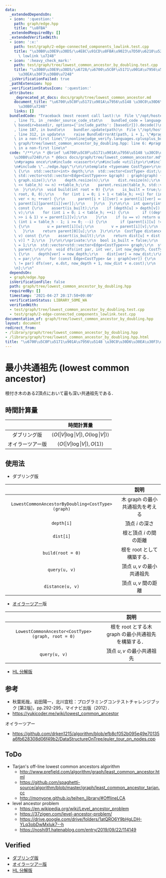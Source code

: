 ```yaml
---
data:
  _extendedDependsOn:
  - icon: ':question:'
    path: graph/edge.hpp
    title: "\u8FBA"
  _extendedRequiredBy: []
  _extendedVerifiedWith:
  - icon: ':x:'
    path: test/graph/2-edge-connected_components_lowlink.test.cpp
    title: "\u30B0\u30E9\u30D5/\u4E8C\u91CD\u8FBA\u9023\u7D50\u6210\u5206\u5206\u89E3\
      \ lowlink \u7248"
  - icon: ':heavy_check_mark:'
    path: test/graph/tree/lowest_common_ancestor_by_doubling.test.cpp
    title: "\u30B0\u30E9\u30D5/\u6728/\u6700\u5C0F\u5171\u901A\u7956\u5148 \u30C0\u30D6\
      \u30EA\u30F3\u30B0\u7248"
  _isVerificationFailed: true
  _pathExtension: hpp
  _verificationStatusIcon: ':question:'
  attributes:
    _deprecated_at_docs: docs/graph/tree/lowest_common_ancestor.md
    document_title: "\u6700\u5C0F\u5171\u901A\u7956\u5148 \u30C0\u30D6\u30EA\u30F3\
      \u30B0\u7248"
    links: []
  bundledCode: "Traceback (most recent call last):\n  File \"/opt/hostedtoolcache/Python/3.9.7/x64/lib/python3.9/site-packages/onlinejudge_verify/documentation/build.py\"\
    , line 71, in _render_source_code_stat\n    bundled_code = language.bundle(stat.path,\
    \ basedir=basedir, options={'include_paths': [basedir]}).decode()\n  File \"/opt/hostedtoolcache/Python/3.9.7/x64/lib/python3.9/site-packages/onlinejudge_verify/languages/cplusplus.py\"\
    , line 187, in bundle\n    bundler.update(path)\n  File \"/opt/hostedtoolcache/Python/3.9.7/x64/lib/python3.9/site-packages/onlinejudge_verify/languages/cplusplus_bundle.py\"\
    , line 312, in update\n    raise BundleErrorAt(path, i + 1, \"#pragma once found\
    \ in a non-first line\")\nonlinejudge_verify.languages.cplusplus_bundle.BundleErrorAt:\
    \ graph/tree/lowest_common_ancestor_by_doubling.hpp: line 6: #pragma once found\
    \ in a non-first line\n"
  code: "/**\r\n * @brief \u6700\u5C0F\u5171\u901A\u7956\u5148 \u30C0\u30D6\u30EA\u30F3\
    \u30B0\u7248\r\n * @docs docs/graph/tree/lowest_common_ancestor.md\r\n */\r\n\r\
    \n#pragma once\r\n#include <cassert>\r\n#include <utility>\r\n#include <vector>\r\
    \n#include \"../edge.hpp\"\r\n\r\ntemplate <typename CostType>\r\nstruct LowestCommonAncestorByDoubling\
    \ {\r\n  std::vector<int> depth;\r\n  std::vector<CostType> dist;\r\n\r\n  LowestCommonAncestorByDoubling(const\
    \ std::vector<std::vector<Edge<CostType>>> &graph) : graph(graph) {\r\n    n =\
    \ graph.size();\r\n    depth.resize(n);\r\n    dist.resize(n);\r\n    while ((1\
    \ << table_h) <= n) ++table_h;\r\n    parent.resize(table_h, std::vector<int>(n));\r\
    \n  }\r\n\r\n  void build(int root = 0) {\r\n    is_built = true;\r\n    dfs(-1,\
    \ root, 0, 0);\r\n    for (int i = 0; i + 1 < table_h; ++i) for (int ver = 0;\
    \ ver < n; ++ver) {\r\n      parent[i + 1][ver] = parent[i][ver] == -1 ? -1 :\
    \ parent[i][parent[i][ver]];\r\n    }\r\n  }\r\n\r\n  int query(int u, int v)\
    \ const {\r\n    assert(is_built);\r\n    if (depth[u] > depth[v]) std::swap(u,\
    \ v);\r\n    for (int i = 0; i < table_h; ++i) {\r\n      if ((depth[v] - depth[u])\
    \ >> i & 1) v = parent[i][v];\r\n    }\r\n    if (u == v) return u;\r\n    for\
    \ (int i = table_h - 1; i >= 0; --i) {\r\n      if (parent[i][u] != parent[i][v])\
    \ {\r\n        u = parent[i][u];\r\n        v = parent[i][v];\r\n      }\r\n \
    \   }\r\n    return parent[0][u];\r\n  }\r\n\r\n  CostType distance(int u, int\
    \ v) const {\r\n    assert(is_built);\r\n    return dist[u] + dist[v] - dist[query(u,\
    \ v)] * 2;\r\n  }\r\n\r\nprivate:\r\n  bool is_built = false;\r\n  int n, table_h\
    \ = 1;\r\n  std::vector<std::vector<Edge<CostType>>> graph;\r\n  std::vector<std::vector<int>>\
    \ parent;\r\n\r\n  void dfs(int par, int ver, int now_depth, CostType now_dist)\
    \ {\r\n    depth[ver] = now_depth;\r\n    dist[ver] = now_dist;\r\n    parent[0][ver]\
    \ = par;\r\n    for (const Edge<CostType> &e : graph[ver]) {\r\n      if (e.dst\
    \ != par) dfs(ver, e.dst, now_depth + 1, now_dist + e.cost);\r\n    }\r\n  }\r\
    \n};\r\n"
  dependsOn:
  - graph/edge.hpp
  isVerificationFile: false
  path: graph/tree/lowest_common_ancestor_by_doubling.hpp
  requiredBy: []
  timestamp: '2021-04-27 20:17:50+09:00'
  verificationStatus: LIBRARY_SOME_WA
  verifiedWith:
  - test/graph/tree/lowest_common_ancestor_by_doubling.test.cpp
  - test/graph/2-edge-connected_components_lowlink.test.cpp
documentation_of: graph/tree/lowest_common_ancestor_by_doubling.hpp
layout: document
redirect_from:
- /library/graph/tree/lowest_common_ancestor_by_doubling.hpp
- /library/graph/tree/lowest_common_ancestor_by_doubling.hpp.html
title: "\u6700\u5C0F\u5171\u901A\u7956\u5148 \u30C0\u30D6\u30EA\u30F3\u30B0\u7248"
---
```

# 最小共通祖先 (lowest common ancestor)

根付き木のある2頂点において最も深い共通祖先である．


## 時間計算量

||時間計算量|
|:--:|:--:|
|ダブリング版|$\langle O(\lvert V \rvert \log{\lvert V \rvert}), O(\log{\lvert V \rvert}) \rangle$|
|オイラーツアー版|$\langle O(\lvert V \rvert \log{\lvert V \rvert}), O(1) \rangle$|


## 使用法

- ダブリング版

||説明|
|:--:|:--:|
|`LowestCommonAncestorByDoubling<CostType>(graph)`|木 $\mathrm{graph}$ の最小共通祖先を考える|
|`depth[i]`|頂点 $i$ の深さ|
|`dist[i]`|根と頂点 $i$ の間の距離|
|`build(root = 0)`|根を $\mathrm{root}$ として構築する．|
|`query(u, v)`|頂点 $u, v$ の最小共通祖先|
|`distance(u, v)`|頂点 $u, v$ 間の距離|

- [オイラーツアー](euler_tour.md)版

||説明|
|:--:|:--:|
|`LowestCommonAncestor<CostType>(graph, root = 0)`|根を $\mathrm{root}$ とする木 $\mathrm{graph}$ の最小共通祖先を構築する．|
|`query(u, v)`|頂点 $u, v$ の最小共通祖先|

- [HL 分解版](heavy-light_decomposition.md)


## 参考

- 秋葉拓哉，岩田陽一，北川宜稔：プログラミングコンテストチャレンジブック \[第2版\]，pp.292-295，マイナビ出版（2012）．
- https://yukicoder.me/wiki/lowest_common_ancestor

オイラーツアー
- https://github.com/drken1215/algorithm/blob/efb8cf052b095e49e70135a6fb628308d06f49b2/DataStructureOnTree/euler_tour_on_nodes.cpp


## ToDo

- Tarjan's off-line lowest common ancestors algorithm
  - http://www.prefield.com/algorithm/graph/least_common_ancestor.html
  - https://github.com/spaghetti-source/algorithm/blob/master/graph/least_common_ancestor_tarjan.cc
  - http://monyone.github.io/teihen_library/#OfflineLCA
- level ancestor problem
  - https://en.wikipedia.org/wiki/Level_ancestor_problem
  - https://37zigen.com/level-ancestor-problem/
  - https://drive.google.com/drive/folders/1atQRO6Y9bHgLDH-YLq3obDwMxIuk7--h
  - https://noshi91.hatenablog.com/entry/2019/09/22/114149


## Verified

- [ダブリング版](https://onlinejudge.u-aizu.ac.jp/solutions/problem/GRL_5_C/review/4084783/emthrm/C++14)
- [オイラーツアー版](https://onlinejudge.u-aizu.ac.jp/solutions/problem/2667/review/4084875/emthrm/C++14)
- [HL 分解版](https://onlinejudge.u-aizu.ac.jp/solutions/problem/GRL_5_C/review/4093404/emthrm/C++14)
